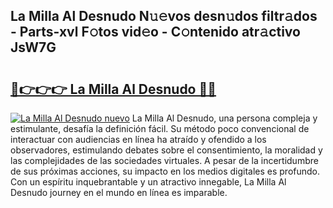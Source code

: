 ## La Milla Al Desnudo N𝚞𝚎vos desn𝚞dos filtr𝚊dos - Parts-xvl F𝚘tos vid𝚎o - C𝚘ntenido atr𝚊ctivo JsW7G

# <h2><a href="http://mb1vbn2.tromn.icu/?c=La+Milla+Al+Desnudo">🔗👉👉👉 La Milla Al Desnudo 🔗🔗</a></h2>

[![La Milla Al Desnudo nuevo](https://i.imgur.com/pEAQMta.gif)](http://mb1vbn2.tromn.icu/?c=La+Milla+Al+Desnudo)
La Milla Al Desnudo, una persona compleja y estimulante, desafía la definición fácil. Su método poco convencional de interactuar con audiencias en línea ha atraído y ofendido a los observadores, estimulando debates sobre el consentimiento, la moralidad y las complejidades de las sociedades virtuales. A pesar de la incertidumbre de sus próximas acciones, su impacto en los medios digitales es profundo. Con un espíritu inquebrantable y un atractivo innegable, La Milla Al Desnudo journey en el mundo en línea es imparable.
